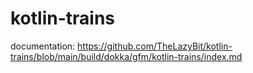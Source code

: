 # kotlin-trains

documentation: https://github.com/TheLazyBit/kotlin-trains/blob/main/build/dokka/gfm/kotlin-trains/index.md